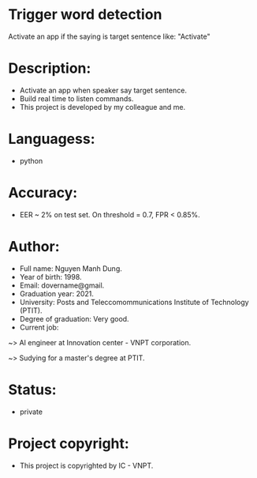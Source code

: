 # Trigger word detection
Activate an app if the saying is target sentence like: "Activate" 

# Description:
* Activate an app when speaker say target sentence.
* Build real time to listen commands.
* This project is developed by my colleague and me.

# Languagess:
- python

# Accuracy:
- EER ~ 2% on test set. On threshold = 0.7, FPR < 0.85%.

# Author:
- Full name: Nguyen Manh Dung. <br/>
- Year of birth: 1998. <br/>
- Email: dovername@gmail.<br/>
- Graduation year: 2021. <br/>
- University: Posts and Teleccomommunications Institute of Technology (PTIT). </br>
- Degree of graduation: Very good. </br>
- Current job: 
  
~> AI engineer at Innovation center - VNPT corporation.

~> Sudying for a master's degree at PTIT.

# Status:
- private

# Project copyright:
- This project is copyrighted by IC - VNPT.